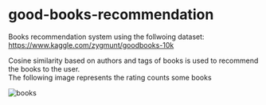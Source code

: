 # good-books-recommendation
Books recommendation system using the follwoing dataset: https://www.kaggle.com/zygmunt/goodbooks-10k

Cosine similarity based on authors and tags of books is used to recommend the books to the user.<br>
The following image represents the rating counts some books

![books](https://user-images.githubusercontent.com/37858357/92331151-20899380-f092-11ea-9ab3-abe15f7280f4.PNG)
